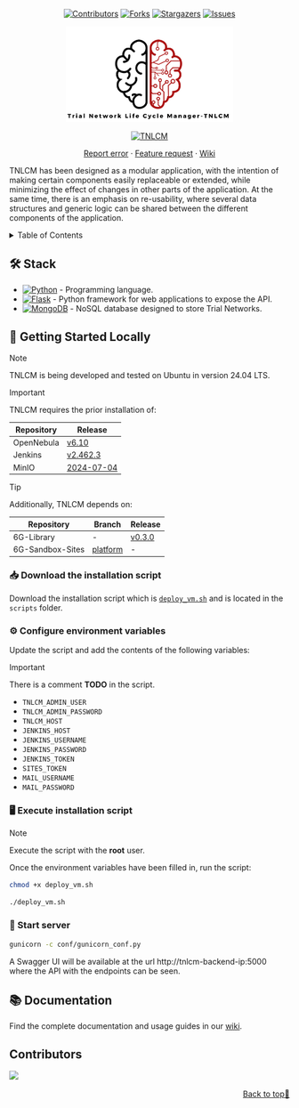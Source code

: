 <a name="readme-top"></a>

<div align="center">

  [![Contributors][contributors-shield]][contributors-url]
  [![Forks][forks-shield]][forks-url]
  [![Stargazers][stars-shield]][stars-url]
  [![Issues][issues-shield]][issues-url]
  <!-- [![MIT License][license-shield]][license-url] -->
  <!-- [![LinkedIn][linkedin-shield]][linkedin-url] -->

  <a href="https://github.com/6G-SANDBOX/TNLCM"><img src="./images/logo.png" width="300" title="TNLCM"></a>

  [![TNLCM][tnlcm-badge]][tnlcm-url]

  [Report error](https://github.com/6G-SANDBOX/TNLCM/issues/new?assignees=&labels=&projects=&template=bug_report.md) · [Feature request](https://github.com/6G-SANDBOX/TNLCM/issues/new?assignees=&labels=&projects=&template=feature_request.md) · [Wiki](https://github.com/6G-SANDBOX/TNLCM/wiki)
</div>

TNLCM has been designed as a modular application, with the intention of making certain components easily replaceable or extended, while minimizing the effect of changes in other parts of the application. At the same time, there is an emphasis on re-usability, where several data structures and generic logic can be shared between the different components of the application.

<details>
<summary>Table of Contents</summary>

- [:hammer\_and\_wrench: Stack](#hammer_and_wrench-stack)
- [:rocket: Getting Started Locally](#rocket-getting-started-locally)
  - [:inbox\_tray: Download the installation script](#inbox_tray-download-the-installation-script)
  - [:gear: Configure environment variables](#gear-configure-environment-variables)
  - [:desktop\_computer: Execute installation script](#desktop_computer-execute-installation-script)
  - [:snake: Start server](#snake-start-server)
- [📚 Documentation](#-documentation)
</details>

## :hammer_and_wrench: Stack
- [![Python][python-badge]][python-url] - Programming language.
- [![Flask][flask-badge]][flask-url] - Python framework for web applications to expose the API.
- [![MongoDB][mongodb-badge]][mongodb-url] - NoSQL database designed to store Trial Networks.

## :rocket: Getting Started Locally

> [!NOTE]
> TNLCM is being developed and tested on Ubuntu in version 24.04 LTS.

> [!IMPORTANT]
> TNLCM requires the prior installation of:
> 
> | Repository       | Release                                                                                |
> | ---------------- | -------------------------------------------------------------------------------------- |
> | OpenNebula       | [v6.10](https://github.com/OpenNebula/one/releases/tag/release-6.10.0)                 |
> | Jenkins          | [v2.462.3](https://github.com/jenkinsci/jenkins/releases/tag/jenkins-2.462.3)          |
> | MinIO            | [2024-07-04](https://github.com/minio/minio/releases/tag/RELEASE.2024-07-04T14-25-45Z) |

> [!TIP]
> Additionally, TNLCM depends on:
>
> | Repository       | Branch                                                        | Release                                                                   |
> | ---------------- | ------------------------------------------------------------- | ------------------------------------------------------------------------- |
> | 6G-Library       | -                                                             | [v0.3.0](https://github.com/6G-SANDBOX/6G-Library/releases/tag/v0.3.0)    |
> | 6G-Sandbox-Sites | [platform](https://github.com/6G-SANDBOX/6G-Sandbox-Sites)    | -                                                                         |

### :inbox_tray: Download the installation script

Download the installation script which is [`deploy_vm.sh`](../scripts/deploy_vm.sh) and is located in the `scripts` folder.

### :gear: Configure environment variables

Update the script and add the contents of the following variables:

> [!IMPORTANT]
> There is a comment **TODO** in the script.

- `TNLCM_ADMIN_USER`
- `TNLCM_ADMIN_PASSWORD`
- `TNLCM_HOST`
- `JENKINS_HOST`
- `JENKINS_USERNAME`
- `JENKINS_PASSWORD`
- `JENKINS_TOKEN`
- `SITES_TOKEN`
- `MAIL_USERNAME`
- `MAIL_PASSWORD`

### :desktop_computer: Execute installation script

> [!NOTE]
> Execute the script with the **root** user.

Once the environment variables have been filled in, run the script:

```bash
chmod +x deploy_vm.sh
```

```bash
./deploy_vm.sh
```

### :snake: Start server

```bash
gunicorn -c conf/gunicorn_conf.py
```

A Swagger UI will be available at the url http://tnlcm-backend-ip:5000 where the API with the endpoints can be seen.

## 📚 Documentation

Find the complete documentation and usage guides in our [wiki](https://github.com/6G-SANDBOX/TNLCM/wiki).

## Contributors <!-- omit in toc -->

<a href="https://github.com/6G-SANDBOX/TNLCM/graphs/contributors">
  <img src="https://contrib.rocks/image?repo=6G-SANDBOX/TNLCM" />
</a>

<p align="right"><a href="#readme-top">Back to top&#x1F53C;</a></p>

<!-- Urls, Shields and Badges -->
[tnlcm-badge]: https://img.shields.io/badge/TNLCM-v0.4.3-blue
[tnlcm-url]: https://github.com/6G-SANDBOX/TNLCM/releases/tag/v0.4.3
[python-badge]: https://img.shields.io/badge/Python-3.13.0-blue?style=for-the-badge&logo=python&logoColor=white&labelColor=3776AB
[python-url]: https://www.python.org/downloads/release/python-3130/
[flask-badge]: https://img.shields.io/badge/Flask-3.1.0-brightgreen?style=for-the-badge&logo=flask&logoColor=white&labelColor=000000
[flask-url]: https://flask.palletsprojects.com/en/stable/
[mongodb-badge]: https://img.shields.io/badge/MongoDB-8.0-green?style=for-the-badge&logo=mongodb&logoColor=white&labelColor=47A248
[mongodb-url]: https://www.mongodb.com/
[contributors-shield]: https://img.shields.io/github/contributors/6G-SANDBOX/TNLCM.svg?style=for-the-badge
[contributors-url]: https://github.com/6G-SANDBOX/TNLCM/graphs/contributors
[forks-shield]: https://img.shields.io/github/forks/6G-SANDBOX/TNLCM.svg?style=for-the-badge
[forks-url]: https://github.com/6G-SANDBOX/TNLCM/network/members
[stars-shield]: https://img.shields.io/github/stars/6G-SANDBOX/TNLCM.svg?style=for-the-badge
[stars-url]: https://github.com/6G-SANDBOX/TNLCM/stargazers
[issues-shield]: https://img.shields.io/github/issues/6G-SANDBOX/TNLCM.svg?style=for-the-badge
[issues-url]: https://github.com/6G-SANDBOX/TNLCM/issues
[linkedin-shield]: https://img.shields.io/badge/-LinkedIn-black.svg?style=for-the-badge&logo=linkedin&colorB=555
[linkedin-url]: https://
[license-shield]: https://img.shields.io/badge/license-CC%20BY%204.0-black.svg?style=for-the-badge
[license-url]: https://